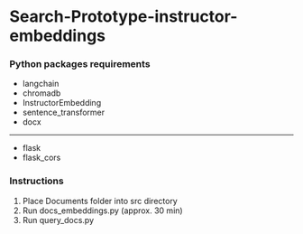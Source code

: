 # Search-Prototype-instructor-embeddings

### Python packages requirements
* langchain
* chromadb
* InstructorEmbedding
* sentence_transformer
* docx
---
* flask
* flask_cors

### Instructions
1. Place Documents folder into src directory
2. Run docs_embeddings.py (approx. 30 min)
3. Run query_docs.py
